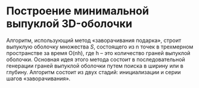 # Построение минимальной выпуклой 3D-оболочки   
Алгоритм, использующий метод «заворачивания подарка», строит выпуклую оболочку множества *S*, состоящего из n точек в трехмерном пространстве за время O(nh), где h – это
количество граней выпуклой оболочки.
Основная идея этого метода состоит в последовательной генерации граней выпуклой
оболочки путем поиска в ширину или в глубину.
Алгоритм состоит из двух стадий: инициализации и серии шагов «заворачивания».
